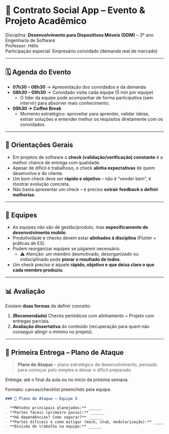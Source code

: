 # 📱 Contrato Social App – Evento & Projeto Acadêmico

Disciplina: **Desenvolvimento para Dispositivos Móveis (DDM)** – 3º ano Engenharia de Software  
Professor: Hélio  
Participação especial: Empresário convidado (demanda real de mercado)

---

## 🗓️ Agenda do Evento

- **07h30 – 08h30** → Apresentação dos convidados e da demanda  
- **08h30 – 09h30** → Convidado visita cada equipe (5 min por equipe)  
  - O líder da equipe pode acompanhar de forma participativa (sem intervir) para absorver mais conhecimento.  
- **09h30 → Coffee Break**  
  - Momento estratégico: aproveitar para aprender, validar ideias, extrair soluções e entender melhor os requisitos diretamente com os convidados.

---

## 📌 Orientações Gerais

- Em projetos de software o **check (validação/verificação) constante** é a melhor chance de entrega com qualidade.  
- Apesar de difícil e trabalhoso, o check **alinha expectativas** de quem desenvolve e do cliente.  
- Um bom check deve ser **rápido e objetivo** – não é “vender bem”, é mostrar evolução concreta.  
- Não basta apresentar um check – é preciso **extrair feedback e definir melhorias**.  

---

## 👥 Equipes

- As equipes não são de gestão/produto, mas **especificamente de desenvolvimento mobile**.  
- Produtividade e checks devem estar **alinhados à disciplina** (Flutter + práticas de ES).  
- Podem reorganizar equipes se julgarem necessário.  
  - ⚠️ Atenção: um membro desmotivado, desorganizado ou indisciplinado pode **piorar o resultado de todos**.  
- Um check preciso é aquele **rápido, objetivo e que deixa claro o que cada membro produziu**.  

---

## 📊 Avaliação

Existem **duas formas** de definir conceito:

1. **(Recomendado)** Checks periódicos com alinhamento + Projeto com entregas parciais.  
2. **Avaliação dissertativa** do conteúdo (recuperação para quem não conseguir atingir o mínimo no projeto).  

---

## 📝 Primeira Entrega – **Plano de Ataque**

> **Plano de Ataque** – plano estratégico de desenvolvimento, pensado para começar pelo simples e deixar o difícil preparado.

Entrega: até o final da aula ou no início da próxima semana.  

Formato: canvas/checklist preenchido pela equipe.  

```markdown
### 📝 Plano de Ataque – Equipe X

- **Métodos principais planejados:** ______
- **Partes fáceis (primeiro passo):** ______
- **Há dependências? Como separar?** ______
- **Partes difíceis e como mitigar (mock, stub, modularização):** ______
- **Divisão de trabalho na equipe:** ______
